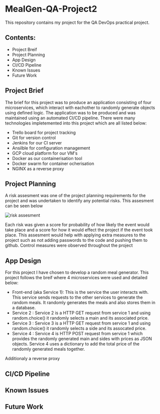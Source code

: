 # MealGen-QA-Project2

This repository contains my project for the QA DevOps practical project.

## Contents: 

- Project Breif
- Project Planning
- App Design
- CI/CD Pipeline
- Known Issues
- Future Work

## Project Brief

The brief for this project was to produce an application consisting of four microservices, which interact with eachother to randomly generate objects using defined logic. The application was to be produced and was maintained using an automated CI/CD pipeline. There were many technologies impletemented into this project which are all listed below:

- Trello board for project tracking
- Git for version control
- Jenkins for our CI server
- Ansilble for configuration management
- GCP cloud platform for our VM's
- Docker as our containerisation tool
- Docker swarm for container ocherisation
- NGINX as a reverse proxy

## Project Planning

A risk assesment was one of the project planning requirements for the project and was undertaken to identify any potential risks. This assesment can be seen below 

![risk assesment](https://user-images.githubusercontent.com/99325859/161582489-96501bab-7770-45a3-bffb-5838b0b33a2b.png)

Each risk was given a score for probability of how likely the event would take place and a score for how it would effect the project if the event took place. This assesment would help with applying extra measures to the project such as not adding passwords to the code and pushing them to github. Control measures were observed throughout the project

## App Design

For this project I have chosen to develop a random meal generator. This project follows the breif where 4 microservices were used and detailed below:

- Front-end (aka Service 1): This is the service the user interacts with. This service sends requests to the other services to generate the random meals. It randomly generates the meals and also stores them in a database.
- Service 2 : Service 2 is a HTTP GET request from service 1 and using random.choice() it randomly selects a main and its associated price.
- Service 3 : Service 3 is a HTTP GET request from service 1 and using random.choice() it randomly selects a side and its assocated price.
- Service 4 : Service 4 is HTTP POST request from service 1 which provides the randomly generated main and sides with prices as JSON objects. Service 4 uses a dictionary to add the total price of the randomly generated meals together.

Additionaly a reverse proxy 


## CI/CD Pipeline



## Known Issues



## Future Work
